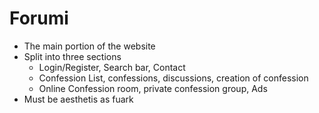 # Forumi
- The main portion of the website
- Split into three sections
    - Login/Register, Search bar, Contact
    - Confession List, confessions, discussions, creation of confession
    - Online Confession room, private confession group, Ads
- Must be aesthetis as fuark